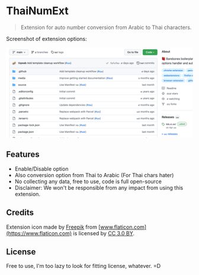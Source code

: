 # ThaiNumExt 

> Extension for auto number conversion from Arabic to Thai characters.

Screenshot of extension options:

![Sample extension options output](media/preview.png)

## Features

- Enable/Disable option
- Also conversion option from Thai to Arabic (For Thai chars hater)
- No collecting any data, free to use, code is full open-source
- Disclaimer: We won't be responsible from any impact from using this extension.

## Credits

Extension icon made by [Freepik](https://www.freepik.com) from [www.flaticon.com](https://www.flaticon.com) is licensed by [CC 3.0 BY](http://creativecommons.org/licenses/by/3.0).

## License

Free to use, I'm too lazy to look for fitting license, whatever. =D

